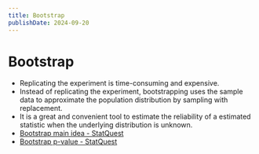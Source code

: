 ```yaml
---
title: Bootstrap
publishDate: 2024-09-20
---
```


# Bootstrap

- Replicating the experiment is time-consuming and expensive.
- Instead of replicating the experiment, bootstrapping uses the sample data to approximate the population distribution by sampling with replacement.
- It is a great and convenient tool to estimate the reliability of a estimated statistic when the underlying distribution is unknown.
- [Bootstrap main idea - StatQuest](https://www.youtube.com/watch?v=Xz0x-8-cgaQ)
- [Bootstrap p-value - StatQuest](https://www.youtube.com/watch?v=N4ZQQqyIf6k)

